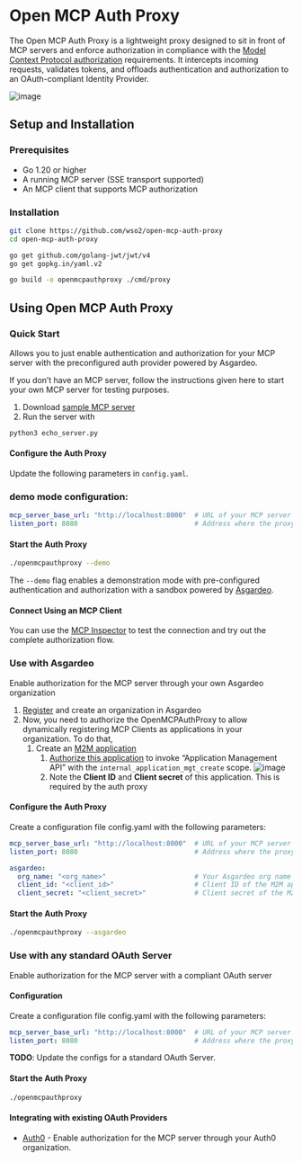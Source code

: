 # Open MCP Auth Proxy

The Open MCP Auth Proxy is a lightweight proxy designed to sit in front of MCP servers and enforce authorization in compliance with the [Model Context Protocol authorization](https://spec.modelcontextprotocol.io/specification/2025-03-26/basic/authorization/) requirements. It intercepts incoming requests, validates tokens, and offloads authentication and authorization to an OAuth-compliant Identity Provider.

![image](https://github.com/user-attachments/assets/41cf6723-c488-4860-8640-8fec45006f92)

## **Setup and Installation**

### **Prerequisites**

* Go 1.20 or higher  
* A running MCP server (SSE transport supported)  
* An MCP client that supports MCP authorization 

### **Installation**

```bash
git clone https://github.com/wso2/open-mcp-auth-proxy  
cd open-mcp-auth-proxy  

go get github.com/golang-jwt/jwt/v4
go get gopkg.in/yaml.v2

go build -o openmcpauthproxy ./cmd/proxy
```

## Using Open MCP Auth Proxy

### Quick Start 

Allows you to just enable authentication and authorization for your MCP server with the preconfigured auth provider powered by Asgardeo.

If you don’t have an MCP server, follow the instructions given here to start your own MCP server for testing purposes.
1. Download [sample MCP server](resources/echo_server.py)
2. Run the server with
```bash
python3 echo_server.py
```

#### Configure the Auth Proxy

Update the following parameters in `config.yaml`.

### demo mode configuration:

```yaml
mcp_server_base_url: "http://localhost:8000"  # URL of your MCP server  
listen_port: 8080                             # Address where the proxy will listen
```

#### Start the Auth Proxy

```bash
./openmcpauthproxy --demo
```

The `--demo` flag enables a demonstration mode with pre-configured authentication and authorization with a sandbox powered by [Asgardeo](https://asgardeo.io/).

#### Connect Using an MCP Client

You can use the [MCP Inspector](https://github.com/shashimalcse/inspector) to test the connection and try out the complete authorization flow.

### Use with Asgardeo

Enable authorization for the MCP server through your own Asgardeo organization

1. [Register]([url](https://asgardeo.io/signup)) and create an organization in Asgardeo
2. Now, you need to authorize the OpenMCPAuthProxy to allow dynamically registering MCP Clients as applications in your organization. To do that,
   1. Create an [M2M application](https://wso2.com/asgardeo/docs/guides/applications/register-machine-to-machine-app/)  
         1. [Authorize this application](https://wso2.com/asgardeo/docs/guides/applications/register-machine-to-machine-app/#authorize-the-api-resources-for-the-app) to invoke “Application Management API” with the `internal_application_mgt_create` scope. 
             ![image](https://github.com/user-attachments/assets/0bd57cac-1904-48cc-b7aa-0530224bc41a)
         2. Note the **Client ID** and **Client secret** of this application. This is required by the auth proxy 

#### Configure the Auth Proxy

Create a configuration file config.yaml with the following parameters:

```yaml
mcp_server_base_url: "http://localhost:8000"  # URL of your MCP server  
listen_port: 8080                             # Address where the proxy will listen

asgardeo:                                     
  org_name: "<org_name>"                      # Your Asgardeo org name
  client_id: "<client_id>"                    # Client ID of the M2M app
  client_secret: "<client_secret>"            # Client secret of the M2M app
```

#### Start the Auth Proxy

```bash
./openmcpauthproxy --asgardeo
```

### Use with any standard OAuth Server

Enable authorization for the MCP server with a compliant OAuth server

#### Configuration

Create a configuration file config.yaml with the following parameters:

```yaml
mcp_server_base_url: "http://localhost:8000"  # URL of your MCP server  
listen_port: 8080                             # Address where the proxy will listen
```
**TODO**: Update the configs for a standard OAuth Server.

#### Start the Auth Proxy

```bash
./openmcpauthproxy
```
#### Integrating with existing OAuth Providers

 - [Auth0](docs/Auth0.md) - Enable authorization for the MCP server through your Auth0 organization.
